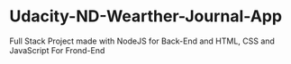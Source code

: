 # Udacity-ND-Wearther-Journal-App
Full Stack Project made with NodeJS for Back-End and HTML, CSS and JavaScript For Frond-End
